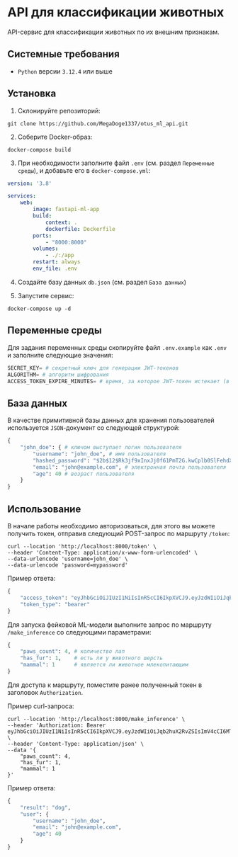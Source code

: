 # API для классификации животных
API-сервис для классификации животных по их внешним признакам.

## Системные требования
- `Python` версии `3.12.4` или выше

## Установка

1. Склонируйте репозиторий:
```
git clone https://github.com/MegaDoge1337/otus_ml_api.git
```

2. Соберите Docker-образ:
```
docker-compose build
```

3. При необходимости заполните файл `.env` (см. раздел `Переменные среды`), и добавьте его в `docker-compose.yml`:
```yml
version: '3.8'

services:
    web:
        image: fastapi-ml-app
        build:
            context: .
            dockerfile: Dockerfile
        ports:
            - "8000:8000"
        volumes:
            - ./:/app
        restart: always
        env_file: .env
```

4. Создайте базу данных `db.json` (см. раздел `База данных`)

5. Запустите сервис:
```
docker-compose up -d
```

## Переменные среды

Для задания переменных среды скопируйте файл `.env.example` как `.env` и заполните следующие значения:
```py
SECRET_KEY= # секретный ключ для генерации JWT-токенов
ALGORITHM= # алгоритм шифрования
ACCESS_TOKEN_EXPIRE_MINUTES= # время, за которое JWT-токен истекает (в минутах, по умолчанию 1 минута)
```

## База данных

В качестве примитивной базы данных для хранения пользователей используется `JSON`-документ со следующей структурой:
```py
{
    "john_doe": { # ключом выступает логин пользователя
        "username": "john_doe", # имя пользователя
        "hashed_password": "$2b$12$Rk3jf9xInxJj0f61PmT2G.kwCplb0SlFehdX05vLrjpMDCy1L4u4e", # хеш пароля (хешируется алгоритмом bcrypt)
        "email": "john@example.com", # электронная почта пользователя
        "age": 40 # возраст пользователя
    }
}
```

## Использование

В начале работы необходимо авторизоваться, для этого вы можете получить токен, отправив следующий POST-запрос по маршруту `/token`:
```
curl --location 'http://localhost:8000/token' \
--header 'Content-Type: application/x-www-form-urlencoded' \
--data-urlencode 'username=john_doe' \
--data-urlencode 'password=mypassword'
```

Пример ответа:
```py
{
    "access_token": "eyJhbGciOiJIUzI1NiIsInR5cCI6IkpXVCJ9.eyJzdWIiOiJqb2huX2RvZSIsImV4cCI6MTczNTIxMzU3Mn0.JyxVg7NjihW2UXVtYwTHngxDQ_POnmmJezQM8Mu9tRc",
    "token_type": "bearer"
}
```

Для запуска фейковой ML-модели выполните запрос по маршруту `/make_inference` со следующими параметрами:
```py
{
    "paws_count": 4, # количество лап
    "has_fur": 1,    # есть ли у животного шерсть
    "mammal": 1      # является ли животное млекопитающим
}
```

Для доступа к маршруту, поместите ранее полученный токен в заголовок `Authorization`.

Пример curl-запроса:
```
curl --location 'http://localhost:8000/make_inference' \
--header 'Authorization: Bearer eyJhbGciOiJIUzI1NiIsInR5cCI6IkpXVCJ9.eyJzdWIiOiJqb2huX2RvZSIsImV4cCI6MTczNTIxMzU3Mn0.JyxVg7NjihW2UXVtYwTHngxDQ_POnmmJezQM8Mu9tRc' \
--header 'Content-Type: application/json' \
--data '{
    "paws_count": 4,
    "has_fur": 1,
    "mammal": 1
}'
```

Пример ответа:
```py
{
    "result": "dog",
    "user": {
        "username": "john_doe",
        "email": "john@example.com",
        "age": 40
    }
}
```
